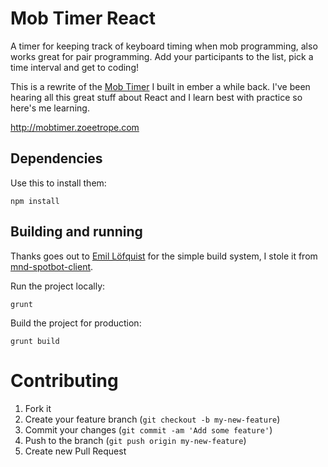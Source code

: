 Mob Timer React
===============
A timer for keeping track of keyboard timing when mob programming, also works
great for pair programming. Add your participants to the list, pick a time
interval and get to coding!

This is a rewrite of the [Mob Timer](https://github.com/zoeesilcock/mob-timer)
I built in ember a while back. I've been hearing all this great stuff about
React and I learn best with practice so here's me learning.

http://mobtimer.zoeetrope.com

Dependencies
------------

Use this to install them:
```
npm install
```

Building and running
--------------------

Thanks goes out to [Emil Löfquist](https://github.com/ewal) for the simple
build system, I stole it from [mnd-spotbot-client](https://github.com/mynewsdesk/mnd-spotbot-client).

Run the project locally:
```
grunt
```

Build the project for production:
```
grunt build
```

Contributing
============

1. Fork it
2. Create your feature branch (`git checkout -b my-new-feature`)
3. Commit your changes (`git commit -am 'Add some feature'`)
4. Push to the branch (`git push origin my-new-feature`)
5. Create new Pull Request
